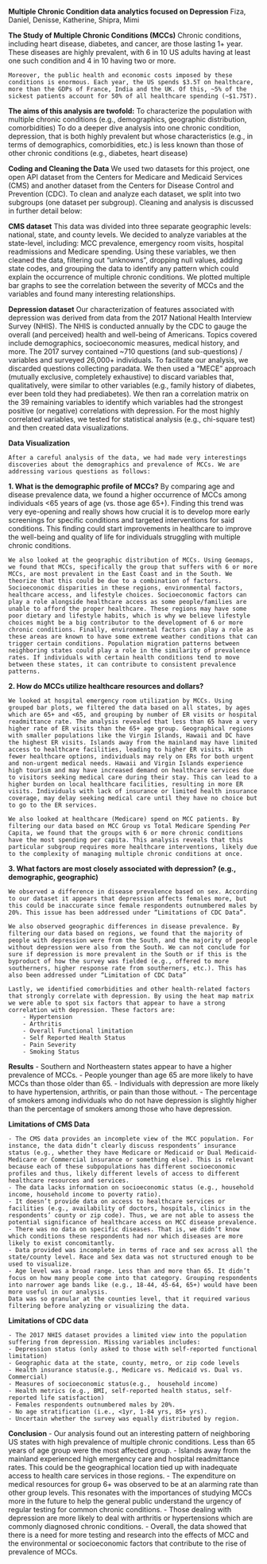 **Multiple Chronic Condition data analytics focused on Depression**
    Fiza, Daniel, Denisse, Katherine, Shipra, Mimi

**The Study of Multiple Chronic Conditions (MCCs)**
    Chronic conditions, including heart disease, diabetes, and cancer, are those lasting 1+ year. These diseases are highly prevalent, with 6 in 10 US adults having at least one such condition and 4 in 10 having two or more.

    Moreover, the public health and economic costs imposed by these conditions is enormous. Each year, the US spends $3.5T on healthcare, more than the GDPs of France, India and the UK. Of this, ~5% of the sickest patients account for 50% of all healthcare spending (~$1.75T). 

**The aims of this analysis are twofold:**
    To characterize the population with multiple chronic conditions (e.g., demographics, geographic distribution, comorbidities)
    To do a deeper dive analysis into one chronic condition, depression, that is both highly prevalent but whose characteristics (e.g., in terms of demographics, comorbidities, etc.) is less known than those  of other chronic conditions (e.g., diabetes, heart disease)

**Coding and Cleaning the Data**
    We used two datasets for this project, one open API dataset from the Centers for Medicare and Medicaid Services (CMS) and another dataset from the Centers for Disease Control and Prevention (CDC). To clean and analyze each dataset, we split into two subgroups (one dataset per subgroup). Cleaning and analysis is discussed in further detail below:

**CMS dataset**
    This data was divided into three separate geographic levels: national, state, and county levels. We decided to analyze variables at the state-level, including: MCC prevalence, emergency room visits, hospital readmissions and Medicare spending. Using these variables, we then cleaned the data, filtering out “unknowns”, dropping null values, adding state codes, and grouping the data to identify any pattern which could explain the occurrence of multiple chronic conditions. We plotted multiple bar graphs to see the correlation between the severity of MCCs and the variables and found many interesting relationships. 

**Depression dataset**
    Our characterization of features associated with depression was derived from data from the 2017 National Health Interview Survey (NHIS). The NHIS is conducted annually by the CDC to gauge the overall (and perceived) health and well-being of Americans. Topics covered include demographics, socioeconomic measures, medical history, and more. The 2017 survey contained ~710 questions (and sub-questions) / variables and surveyed 26,000+ individuals. To facilitate our analysis, we discarded questions collecting paradata. We then used a “MECE” approach (mutually exclusive, completely exhaustive) to discard variables that, qualitatively, were similar to other variables (e.g., family history of diabetes, ever been told they had prediabetes). 
    We then ran a correlation matrix on the 39 remaining variables to identify which variables had the strongest positive (or negative) correlations with depression. For the most highly correlated variables, we tested for statistical analysis (e.g., chi-square test) and then created data visualizations.

**Data Visualization**

    After a careful analysis of the data, we had made very interestings discoveries about the demographics and prevalence of MCCs. We are addressing various questions as follows:

**1. What is the demographic profile of MCCs?**
    By comparing age and disease prevalence data, we found a higher occurrence of MCCs among individuals <65 years of age (vs. those age 65+). Finding this trend was very eye-opening and really shows how crucial it is to develop more early screenings for specific conditions and targeted interventions for said conditions. This finding could start improvements in healthcare to improve the well-being and quality of life for individuals struggling with multiple chronic conditions.

    We also looked at the geographic distribution of MCCs. Using Geomaps, we found that MCCs, specifically the group that suffers with 6 or more MCCs, are most prevalent in the East Coast and in the South. We theorize that this could be due to a combination of factors. Socioeconomic disparities in these regions, environmental factors, healthcare access, and lifestyle choices. Socioeconomic factors can play a role alongside healthcare access as some people/families are unable to afford the proper healthcare. These regions may have some poor dietary and lifestyle habits, which is why we believe lifestyle choices might be a big contributor to the development of 6 or more chronic conditions. Finally, environmental factors can play a role as these areas are known to have some extreme weather conditions that can trigger certain conditions. Population migration patterns between neighboring states could play a role in the similarity of prevalence rates. ​​If individuals with certain health conditions tend to move between these states, it can contribute to consistent prevalence patterns.

**2. How do MCCs utilize healthcare resources and dollars?**

    We looked at hospital emergency room utilization by MCCs. Using grouped bar plots, we filtered the data based on all states, by ages which are 65+ and <65, and grouping by number of ER visits or hospital readmittance rate. The analysis revealed that less than 65 have a very higher rate of ER visits than the 65+ age group. Geographical regions with smaller populations like the Virgin Islands, Hawaii and DC have the highest ER visits. Islands away from the mainland may have limited access to healthcare facilities, leading to higher ER visits. With fewer healthcare options, individuals may rely on ERs for both urgent and non-urgent medical needs. Hawaii and Virgin Islands experience high tourism and may have increased demand on healthcare services due to visitors seeking medical care during their stay. This can lead to a higher burden on local healthcare facilities, resulting in more ER visits. Individuals with lack of insurance or limited health insurance coverage, may delay seeking medical care until they have no choice but to go to the ER services. 

    We also looked at healthcare (Medicare) spend on MCC patients. By filtering our data based on MCC Group vs Total Medicare Spending Per Capita, we found that the groups with 6 or more chronic conditions have the most spending per capita. This analysis reveals that this particular subgroup requires more healthcare interventions, likely due to the complexity of managing multiple chronic conditions at once. 

**3. What factors are most closely associated with depression? (e.g., demographic, geographic)**

    We observed a difference in disease prevalence based on sex. According to our dataset it appears that depression affects females more, but this could be inaccurate since female respondents outnumbered males by 20%. This issue has been addressed under “Limitations of CDC Data”.

    We also observed geographic differences in disease prevalence. By filtering our data based on regions, we found that the majority of people with depression were from the South, and the majority of people without depression were also from the South. We can not conclude for sure if depression is more prevalent in the South or if this is the byproduct of how the survey was fielded (e.g., offered to more southerners, higher response rate from southerners, etc.). This has also been addressed under “Limitation of CDC Data”

    Lastly, we identified comorbidities and other health-related factors that strongly correlate with depression. By using the heat map matrix we were able to spot six factors that appear to have a strong correlation with depression. These factors are: 
        - Hypertension
        - Arthritis
        - Overall Functional limitation
        - Self Reported Health Status
        - Pain Severity
        - Smoking Status 

**Results**
    - Southern and Northeastern states appear to have a higher prevalence of MCCs. 
    - People younger than age 65 are more likely to have MCCs than those older than 65. 
    - Individuals with depression are more likely to have hypertension, arthritis, or pain than those without.
    - The percentage of smokers among individuals who do not have depression is slightly higher than the percentage of smokers among those who have depression. 

**Limitations of CMS Data**

    - The CMS data provides an incomplete view of the MCC population. For instance, the data didn’t clearly discuss respondents’ insurance status (e.g., whether they have Medicare or Medicaid or Dual Medicaid-Medicare or Commercial insurance or something else). This is relevant because each of these subpopulations has different socioeconomic profiles and thus, likely different levels of access to different healthcare resources and services.
    - The data lacks information on socioeconomic status (e.g., household income, household income to poverty ratio).
    - It doesn’t provide data on access to healthcare services or facilities (e.g., availability of doctors, hospitals, clinics in the respondents’ county or zip code). Thus, we are not able to assess the potential significance of healthcare access on MCC disease prevalence.
    - There was no data on specific diseases. That is, we didn’t know which conditions these respondents had nor which diseases are more likely to exist concomitantly. 
    - Data provided was incomplete in terms of race and sex across all the state/county level. Race and Sex data was not structured enough to be used to visualize.
    - Age level was a broad range. Less than and more than 65. It didn’t focus on how many people come into that category. Grouping respondents into narrower age bands like (e.g., 18-44, 45-64, 65+) would have been more useful in our analysis.
    Data was so granular at the counties level, that it required various filtering before analyzing or visualizing the data. 

**Limitations of CDC data**

    - The 2017 NHIS dataset provides a limited view into the population suffering from depression. Missing variables includes:
    - Depression status (only asked to those with self-reported functional limitation)
    - Geographic data at the state, county, metro, or zip code levels
    - Health insurance status(e.g., Medicare vs. Medicaid vs. Dual vs. Commercial)
    - Measures of socioeconomic status(e.g.,  household income)
    - Health metrics (e.g., BMI, self-reported health status, self-reported life satisfaction)
    - Females respondents outnumbered males by 20%.
    - No age stratification (i.e., <1yr, 1-84 yrs, 85+ yrs).
    - Uncertain whether the survey was equally distributed by region.

**Conclusion** 
    - Our analysis found out an interesting pattern of neighboring US states with high prevalence of multiple chronic conditions. Less than 65 years of age group were the most affected group.
    - Islands away from the mainland experienced high emergency care and hospital readmittance rates. This could be the geographical location tied up with inadequate access to health care services in those regions. 
    - The expenditure on medical resources for group 6+ was observed to be at an alarming rate than other group levels. This resonates with the importances of studying MCCs more in the future to help the general public understand the urgency of regular testing for common chronic conditions.
    - Those dealing with depression are more likely to deal with arthritis or hypertensions which are commonly diagnosed chronic conditions. 
    - Overall, the data showed that there is a need for more testing and research into the effects of MCC and the environmental or socioeconomic factors that contribute to the rise of prevalence of MCCs. 
